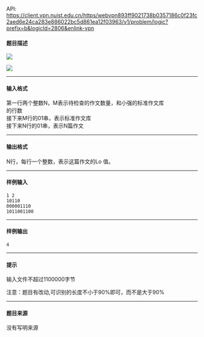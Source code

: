 API: https://client.vpn.nuist.edu.cn/https/webvpn893ff9021738b0357186c0f23fc2aed6e24ca283e886022bc5d861ea12f03963/v1/problem/logic?prefix=b&logicId=2806&enlink-vpn

#### 题目描述

![](../file/2806_0.jpg)

![](../file/2806_1.jpg)

---

#### 输入格式

第一行两个整数N，M表示待检查的作文数量，和小强的标准作文库  
的行数  
接下来M行的01串，表示标准作文库  
接下来N行的01串，表示N篇作文

---

#### 输出格式

N行，每行一个整数，表示这篇作文的Lo 值。

---

#### 样例输入
```
1 2
10110
000001110
1011001100
```

---

#### 样例输出
```
4
```

---

#### 提示

输入文件不超过1100000字节

注意：题目有改动,可识别的长度不小于90%即可，而不是大于90%

---

#### 题目来源

没有写明来源